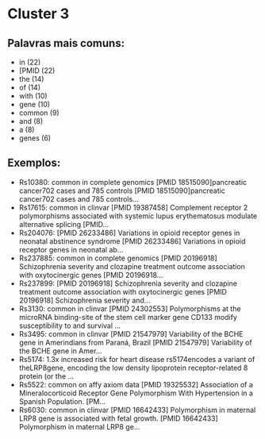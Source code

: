 # Cluster 3

## Palavras mais comuns:

- in (22)
- [PMID (22)
- the (14)
- of (14)
- with (10)
- gene (10)
- common (9)
- and (8)
- a (8)
- genes (6)

## Exemplos:
- Rs10380: common in complete genomics [PMID 18515090]pancreatic cancer702 cases and 785 controls [PMID 18515090]pancreatic cancer702 cases and 785 controls...
- Rs17615: common in clinvar [PMID 19387458] Complement receptor 2 polymorphisms associated with systemic lupus erythematosus modulate alternative splicing [PMID...
- Rs204076: [PMID 26233486] Variations in opioid receptor genes in neonatal abstinence syndrome [PMID 26233486] Variations in opioid receptor genes in neonatal ab...
- Rs237885: common in complete genomics [PMID 20196918] Schizophrenia severity and clozapine treatment outcome association with oxytocinergic genes [PMID 20196918...
- Rs237899: [PMID 20196918] Schizophrenia severity and clozapine treatment outcome association with oxytocinergic genes [PMID 20196918] Schizophrenia severity and...
- Rs3130: common in clinvar [PMID 24302553] Polymorphisms at the microRNA binding-site of the stem cell marker gene CD133 modify susceptibility to and survival ...
- Rs3495: common in clinvar [PMID 21547979] Variability of the BCHE gene in Amerindians from Paraná, Brazil [PMID 21547979] Variability of the BCHE gene in Amer...
- Rs5174: 1.3x increased risk for heart disease rs5174encodes a variant of theLRP8gene, encoding the low density lipoprotein receptor-related 8 protein (or the ...
- Rs5522: common on affy axiom data [PMID 19325532] Association of a Mineralocorticoid Receptor Gene Polymorphism With Hypertension in a Spanish Population. [PM...
- Rs6030: common in clinvar [PMID 16642433] Polymorphism in maternal LRP8 gene is associated with fetal growth. [PMID 16642433] Polymorphism in maternal LRP8 ge...